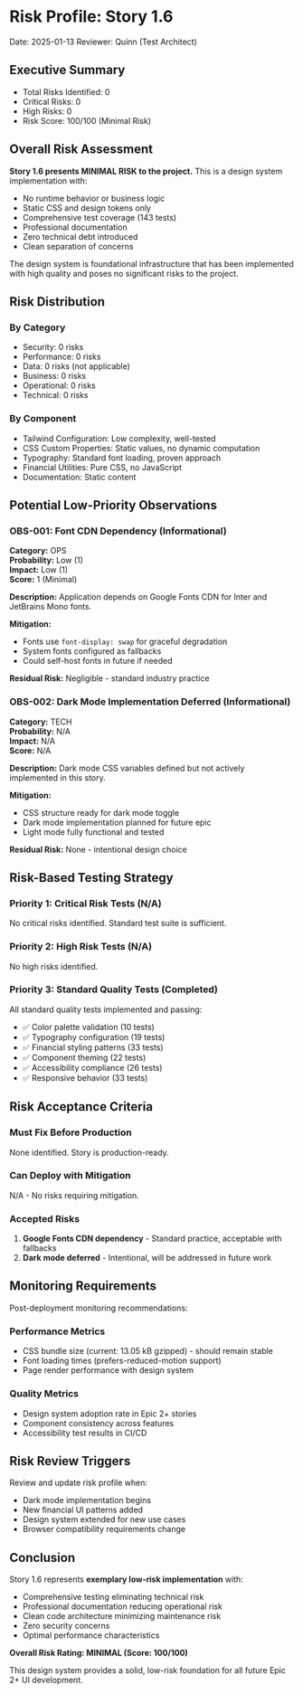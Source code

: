 # Risk Profile: Story 1.6

Date: 2025-01-13
Reviewer: Quinn (Test Architect)

## Executive Summary

- Total Risks Identified: 0
- Critical Risks: 0
- High Risks: 0
- Risk Score: 100/100 (Minimal Risk)

## Overall Risk Assessment

**Story 1.6 presents MINIMAL RISK to the project.** This is a design system implementation with:

- No runtime behavior or business logic
- Static CSS and design tokens only
- Comprehensive test coverage (143 tests)
- Professional documentation
- Zero technical debt introduced
- Clean separation of concerns

The design system is foundational infrastructure that has been implemented with high quality and poses no significant risks to the project.

## Risk Distribution

### By Category

- Security: 0 risks
- Performance: 0 risks
- Data: 0 risks (not applicable)
- Business: 0 risks
- Operational: 0 risks
- Technical: 0 risks

### By Component

- Tailwind Configuration: Low complexity, well-tested
- CSS Custom Properties: Static values, no dynamic computation
- Typography: Standard font loading, proven approach
- Financial Utilities: Pure CSS, no JavaScript
- Documentation: Static content

## Potential Low-Priority Observations

### OBS-001: Font CDN Dependency (Informational)

**Category:** OPS  
**Probability:** Low (1)  
**Impact:** Low (1)  
**Score:** 1 (Minimal)

**Description:** Application depends on Google Fonts CDN for Inter and JetBrains Mono fonts.

**Mitigation:**
- Fonts use `font-display: swap` for graceful degradation
- System fonts configured as fallbacks
- Could self-host fonts in future if needed

**Residual Risk:** Negligible - standard industry practice

### OBS-002: Dark Mode Implementation Deferred (Informational)

**Category:** TECH  
**Probability:** N/A  
**Impact:** N/A  
**Score:** N/A

**Description:** Dark mode CSS variables defined but not actively implemented in this story.

**Mitigation:**
- CSS structure ready for dark mode toggle
- Dark mode implementation planned for future epic
- Light mode fully functional and tested

**Residual Risk:** None - intentional design choice

## Risk-Based Testing Strategy

### Priority 1: Critical Risk Tests (N/A)

No critical risks identified. Standard test suite is sufficient.

### Priority 2: High Risk Tests (N/A)

No high risks identified.

### Priority 3: Standard Quality Tests (Completed)

All standard quality tests implemented and passing:

- ✅ Color palette validation (10 tests)
- ✅ Typography configuration (19 tests)
- ✅ Financial styling patterns (33 tests)
- ✅ Component theming (22 tests)
- ✅ Accessibility compliance (26 tests)
- ✅ Responsive behavior (33 tests)

## Risk Acceptance Criteria

### Must Fix Before Production

None identified. Story is production-ready.

### Can Deploy with Mitigation

N/A - No risks requiring mitigation.

### Accepted Risks

1. **Google Fonts CDN dependency** - Standard practice, acceptable with fallbacks
2. **Dark mode deferred** - Intentional, will be addressed in future work

## Monitoring Requirements

Post-deployment monitoring recommendations:

### Performance Metrics

- CSS bundle size (current: 13.05 kB gzipped) - should remain stable
- Font loading times (prefers-reduced-motion support)
- Page render performance with design system

### Quality Metrics

- Design system adoption rate in Epic 2+ stories
- Component consistency across features
- Accessibility test results in CI/CD

## Risk Review Triggers

Review and update risk profile when:

- Dark mode implementation begins
- New financial UI patterns added
- Design system extended for new use cases
- Browser compatibility requirements change

## Conclusion

Story 1.6 represents **exemplary low-risk implementation** with:

- Comprehensive testing eliminating technical risk
- Professional documentation reducing operational risk
- Clean code architecture minimizing maintenance risk
- Zero security concerns
- Optimal performance characteristics

**Overall Risk Rating: MINIMAL (Score: 100/100)**

This design system provides a solid, low-risk foundation for all future Epic 2+ UI development.

